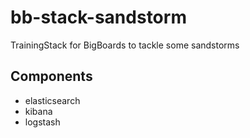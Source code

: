 # bb-stack-sandstorm
TrainingStack for BigBoards to tackle some sandstorms

## Components
- elasticsearch
- kibana
- logstash
